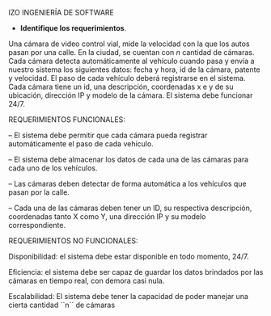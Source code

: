 IZO INGENIERÍA DE SOFTWARE

* **Identifique los requerimientos**.


Una cámara de video control vial, mide la velocidad con la que los autos pasan por una calle. En la ciudad, se cuentan con *n* cantidad de cámaras. Cada cámara detecta automáticamente al vehículo cuando pasa y envía a nuestro sistema los siguientes datos: fecha y hora, id de la cámara, patente y velocidad. El paso de cada vehículo deberá registrarse en el sistema. Cada cámara tiene un id, una descripción, coordenadas x e y de su ubicación, dirección IP y modelo de la cámara. El sistema debe funcionar 24/7.

REQUERIMIENTOS FUNCIONALES:

– El sistema debe permitir que cada cámara pueda registrar automáticamente el paso de cada vehículo.

– El sistema debe almacenar los datos de cada una de las cámaras para cada uno de los vehículos.

– Las cámaras deben detectar de forma automática a los vehículos que pasan por la calle.

– Cada una de las cámaras deben tener un ID, su  respectiva descripción, coordenadas tanto X como Y, una dirección IP y su modelo correspondiente.

REQUERIMIENTOS NO FUNCIONALES:

Disponibilidad: el sistema debe estar disponible en todo momento, 24/7.

Eficiencia: el sistema debe ser capaz de guardar los datos brindados por las cámaras en tiempo real, con demora casi nula.

Escalabilidad: El sistema debe tener la capacidad de poder manejar una cierta cantidad \`\`n\`\` de cámaras
